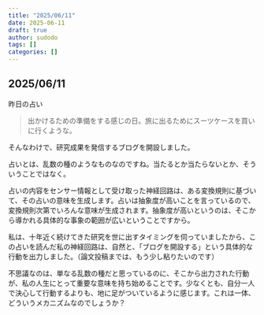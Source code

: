 ```yaml
---
title: "2025/06/11"
date: 2025-06-11
draft: true
author: sudodo
tags: []
categories: []
---
```


## 2025/06/11

昨日の占い
> 出かけるための準備をする感じの日。旅に出るためにスーツケースを買いに行くような。

そんなわけで、研究成果を発信するブログを開設しました。

占いとは、乱数の種のようなものなのですね。当たるとか当たらないとか、そういうことではなく。

占いの内容をセンサー情報として受け取った神経回路は、ある変換規則に基づいて、その占いの意味を生成します。占いは抽象度が高いことを言っているので、変換規則次第でいろんな意味が生成されます。抽象度が高いというのは、そこから導かれる具体的な事象の範囲が広いということですから。

私は、十年近く続けてきた研究を世に出すタイミングを伺っていましたから、この占いを読んだ私の神経回路は、自然と、「ブログを開設する」という具体的な行動を出力しました。（論文投稿までは、もう少し粘りたいのです）

不思議なのは、単なる乱数の種だと思っているのに、そこから出力された行動が、私の人生にとって重要な意味を持ち始めることです。少なくとも、自分一人で決心して行動するよりも、地に足がついているように感じます。これは一体、どういうメカニズムなのでしょうか？
